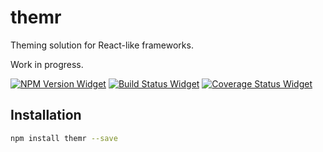 # themr

Theming solution for React-like frameworks.

Work in progress.

[![NPM Version Widget]][npm version]
[![Build Status Widget]][build status]
[![Coverage Status Widget]][coverage status]

## Installation

```sh
npm install themr --save
```

[npm version]: https://www.npmjs.com/package/themr

[npm version widget]: https://img.shields.io/npm/v/themr.svg?style=flat-square

[build status]: https://travis-ci.org/wikiwi/themr

[build status widget]: https://img.shields.io/travis/wikiwi/themr/master.svg?style=flat-square

[coverage status]: https://coveralls.io/github/wikiwi/themr?branch=master

[coverage status widget]: https://img.shields.io/coveralls/wikiwi/themr/master.svg?style=flat-square

